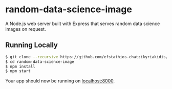 # random-data-science-image

A Node.js web server built with Express that serves random data science images on request.

## Running Locally

```sh
$ git clone --recursive https://github.com/efstathios-chatzikyriakidis/random-data-science-image.git
$ cd random-data-science-image
$ npm install
$ npm start
```

Your app should now be running on [localhost:8000](http://localhost:8000/).
